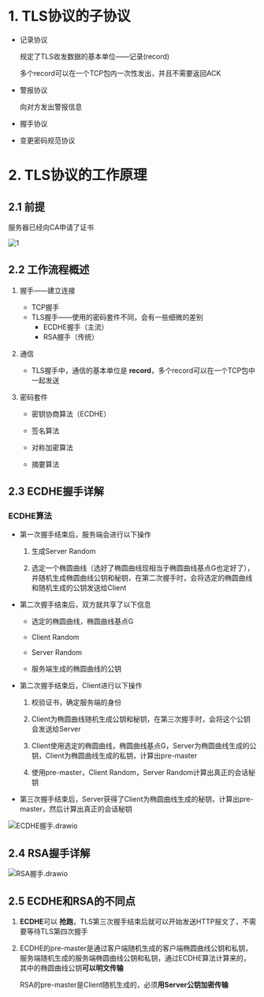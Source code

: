 

# 1. TLS协议的子协议

* 记录协议
  
  规定了TLS收发数据的基本单位——记录(record)
  
  多个record可以在一个TCP包内一次性发出，并且不需要返回ACK

* 警报协议
  
  向对方发出警报信息

* 握手协议

* 变更密码规范协议

# 2. TLS协议的工作原理

## 2.1 前提

服务器已经向CA申请了证书

![1](p\1.png)

## 2.2 工作流程概述

1. 握手——建立连接
   
   * TCP握手
   * TLS握手——使用的密码套件不同，会有一些细微的差别
     * ECDHE握手（主流）
     * RSA握手（传统）

2. 通信
   
   * TLS握手中，通信的基本单位是 **record**，多个record可以在一个TCP包中一起发送

3. 密码套件
   
   * 密钥协商算法（ECDHE）
   
   * 签名算法
   
   * 对称加密算法
   
   * 摘要算法

## 2.3 ECDHE握手详解

### ECDHE算法

* 第一次握手结束后，服务端会进行以下操作
  
  1. 生成Server Random
  
  2. 选定一个椭圆曲线（选好了椭圆曲线现相当于椭圆曲线基点G也定好了），并随机生成椭圆曲线公钥和秘钥，在第二次握手时，会将选定的椭圆曲线和随机生成的公钥发送给Client

* 第二次握手结束后，双方就共享了以下信息
  
  * 选定的椭圆曲线，椭圆曲线基点G
  
  * Client Random
  
  * Server Random
  
  * 服务端生成的椭圆曲线的公钥

* 第二次握手结束后，Client进行以下操作
  
  1. 校验证书，确定服务端的身份
  
  2. Client为椭圆曲线随机生成公钥和秘钥，在第三次握手时，会将这个公钥会发送给Server
  
  3. Client使用选定的椭圆曲线，椭圆曲线基点G，Server为椭圆曲线生成的公钥，Client为椭圆曲线生成的私钥，计算出pre-master
  
  4. 使用pre-master，Client Random，Server Random计算出真正的会话秘钥

* 第三次握手结束后，Server获得了Client为椭圆曲线生成的秘钥，计算出pre-master，然后计算出真正的会话秘钥

![ECDHE握手.drawio](p/ECDHE握手.drawio.png)

## 2.4 RSA握手详解

![RSA握手.drawio](p/RSA握手.drawio.png)

## 2.5 ECDHE和RSA的不同点

1. **ECDHE**可以 **抢跑**，TLS第三次握手结束后就可以开始发送HTTP报文了，不需要等待TLS第四次握手

2. ECDHE的pre-master是通过客户端随机生成的客户端椭圆曲线公钥和私钥，服务端随机生成的服务端椭圆曲线公钥和私钥，通过ECDHE算法计算来的，其中的椭圆曲线公钥**可以明文传输**
   
   RSA的pre-master是Client随机生成的，必须**用Server公钥加密传输**
